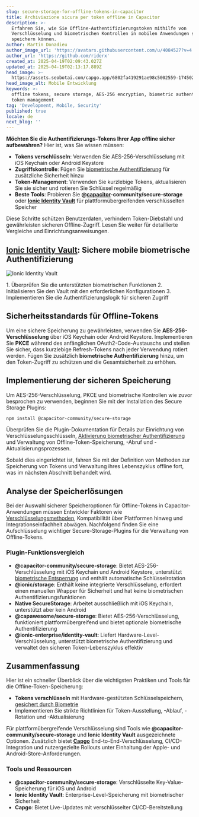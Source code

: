 ```yaml
---
slug: secure-storage-for-offline-tokens-in-capacitor
title: Archiviazione sicura per token offline in Capacitor
description: >-
  Erfahren Sie, wie Sie Offline-Authentifizierungstoken mithilfe von
  Verschlüsselung und biometrischen Kontrollen in mobilen Anwendungen sicher
  speichern können.
author: Martin Donadieu
author_image_url: 'https://avatars.githubusercontent.com/u/4084527?v=4'
author_url: 'https://github.com/riderx'
created_at: 2025-04-19T02:09:43.027Z
updated_at: 2025-04-19T02:13:17.889Z
head_image: >-
  https://assets.seobotai.com/capgo.app/6802fa419291ae98c5002559-1745028797889.jpg
head_image_alt: Mobile Entwicklung
keywords: >-
  offline tokens, secure storage, AES-256 encryption, biometric authentication,
  token management
tag: 'Development, Mobile, Security'
published: true
locale: de
next_blog: ''
---
```


**Möchten Sie die Authentifizierungs-Tokens Ihrer App offline sicher aufbewahren?** Hier ist, was Sie wissen müssen:

-   **Tokens verschlüsseln**: Verwenden Sie AES-256-Verschlüsselung mit iOS Keychain oder Android Keystore
-   **Zugriffskontrolle**: Fügen Sie [biometrische Authentifizierung](https://capgoapp/plugins/capacitor-native-biometric/) für zusätzliche Sicherheit hinzu
-   **Token-Management**: Verwenden Sie kurzlebige Tokens, aktualisieren Sie sie sicher und rotieren Sie Schlüssel regelmäßig
-   **Beste Tools**: Probieren Sie **@[capacitor](https://capacitorjscom/)\-community/secure-storage** oder **[Ionic Identity Vault](https://ionicio/docs/identity-vault/)** für plattformübergreifenden verschlüsselten Speicher

Diese Schritte schützen Benutzerdaten, verhindern Token-Diebstahl und gewährleisten sicheren Offline-Zugriff. Lesen Sie weiter für detaillierte Vergleiche und Einrichtungsanweisungen.

## [Ionic Identity Vault](https://ionicio/docs/identity-vault/): Sichere mobile biometrische Authentifizierung

![Ionic Identity Vault](https://assetsseobotaicom/capgoapp/6802fa419291ae98c5002559/e2484017084695edeec1f98ae40b009bjpg)

<Steps>
1. Überprüfen Sie die unterstützten biometrischen Funktionen
2. Initialisieren Sie den Vault mit den erforderlichen Konfigurationen
3. Implementieren Sie die Authentifizierungslogik für sicheren Zugriff
</Steps>

## Sicherheitsstandards für Offline-Tokens

Um eine sichere Speicherung zu gewährleisten, verwenden Sie **AES-256-Verschlüsselung** über iOS Keychain oder Android Keystore. Implementieren Sie **PKCE** während des anfänglichen OAuth2-Code-Austauschs und stellen Sie sicher, dass kurzlebige Refresh-Tokens nach jeder Verwendung rotiert werden. Fügen Sie zusätzlich **biometrische Authentifizierung** hinzu, um den Token-Zugriff zu schützen und die Gesamtsicherheit zu erhöhen.

## Implementierung der sicheren Speicherung

Um AES-256-Verschlüsselung, PKCE und biometrische Kontrollen wie zuvor besprochen zu verwenden, beginnen Sie mit der Installation des Secure Storage Plugins:

```bash
npm install @capacitor-community/secure-storage
```

Überprüfen Sie die Plugin-Dokumentation für Details zur Einrichtung von Verschlüsselungsschlüsseln, [Aktivierung biometrischer Authentifizierung](https://capgoapp/plugins/capacitor-native-biometric/) und Verwaltung von Offline-Token-Speicherung, -Abruf und -Aktualisierungsprozessen.

Sobald dies eingerichtet ist, fahren Sie mit der Definition von Methoden zur Speicherung von Tokens und Verwaltung ihres Lebenszyklus offline fort, was im nächsten Abschnitt behandelt wird.

## Analyse der Speicherlösungen

Bei der Auswahl sicherer Speicheroptionen für Offline-Tokens in Capacitor-Anwendungen müssen Entwickler Faktoren wie [Verschlüsselungsmethoden](https://capgoapp/docs/cli/migrations/encryption/), Kompatibilität über Plattformen hinweg und Integrationseinfachheit abwägen. Nachfolgend finden Sie eine Aufschlüsselung wichtiger Secure-Storage-Plugins für die Verwaltung von Offline-Tokens.

### Plugin-Funktionsvergleich

-   **@capacitor-community/secure-storage**: Bietet AES-256-Verschlüsselung mit iOS Keychain und Android Keystore, unterstützt [biometrische Entsperrung](https://capgoapp/plugins/capacitor-native-biometric/) und enthält automatische Schlüsselrotation
-   **@ionic/storage**: Enthält keine integrierte Verschlüsselung, erfordert einen manuellen Wrapper für Sicherheit und hat keine biometrischen Authentifizierungsfunktionen
-   **Native SecureStorage**: Arbeitet ausschließlich mit iOS Keychain, unterstützt aber kein Android
-   **@capawesome/secure-storage**: Bietet AES-256-Verschlüsselung, funktioniert plattformübergreifend und bietet optionale biometrische Authentifizierung
-   **@ionic-enterprise/identity-vault**: Liefert Hardware-Level-Verschlüsselung, unterstützt biometrische Authentifizierung und verwaltet den sicheren Token-Lebenszyklus effektiv

## Zusammenfassung

Hier ist ein schneller Überblick über die wichtigsten Praktiken und Tools für die Offline-Token-Speicherung:

-   **Tokens verschlüsseln** mit Hardware-gestützten Schlüsselspeichern, [gesichert durch Biometrie](https://capgoapp/plugins/capacitor-native-biometric/)
-   Implementieren Sie strikte Richtlinien für Token-Ausstellung, -Ablauf, -Rotation und -Aktualisierung

Für plattformübergreifende Verschlüsselung sind Tools wie **@capacitor-community/secure-storage** und **Ionic Identity Vault** ausgezeichnete Optionen. Zusätzlich bietet **[Capgo](https://capgoapp/)** End-to-End-Verschlüsselung, CI/CD-Integration und nutzergezielte Rollouts unter Einhaltung der Apple- und Android-Store-Anforderungen.

### Tools und Ressourcen

-   **@capacitor-community/secure-storage**: Verschlüsselte Key-Value-Speicherung für iOS und Android
-   **Ionic Identity Vault**: Enterprise-Level-Speicherung mit biometrischer Sicherheit
-   **Capgo**: Bietet Live-Updates mit verschlüsselter CI/CD-Bereitstellung